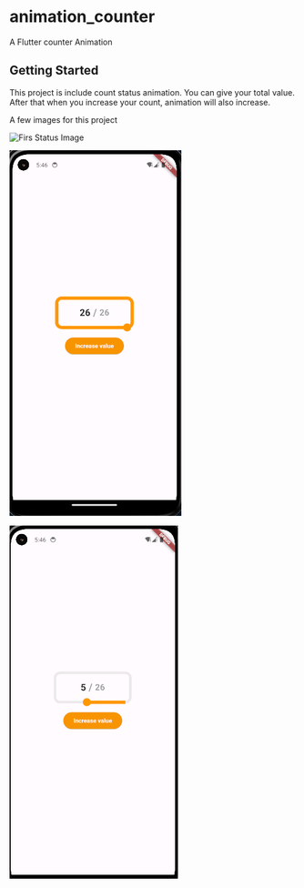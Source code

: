 # animation_counter

A Flutter counter Animation

## Getting Started

This project is include count status animation. You can give your total value. After that when you increase your count, animation will also increase.

A few images for this project

![Firs Status Image]((https://github.com/furkankalender/animation_counter/blob/master/github_image/firstImage.png?raw=true))

![Second Status Image](https://raw.githubusercontent.com/furkankalender/animation_counter/master/github_image/secondImage.png)

![Third Status Image](https://raw.githubusercontent.com/furkankalender/animation_counter/master/github_image/thirdImage.png)
